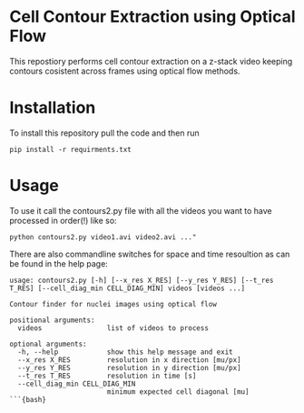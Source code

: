 # Cell Contour Extraction using Optical Flow

This repostiory performs cell contour extraction on a z-stack video keeping contours cosistent across frames using optical flow methods.

# Installation

To install this repository pull the code and then run

```{bash}
pip install -r requirments.txt
```

# Usage 

To use it call the contours2.py file with all the videos you want to have processed in order(!) like so:

```{bash}
python contours2.py video1.avi video2.avi ..."
```

There are also commandline switches for space and time resoultion as can be found in the help page:

```{bash}
usage: contours2.py [-h] [--x_res X_RES] [--y_res Y_RES] [--t_res T_RES] [--cell_diag_min CELL_DIAG_MIN] videos [videos ...]

Contour finder for nuclei images using optical flow

positional arguments:
  videos                list of videos to process

optional arguments:
  -h, --help            show this help message and exit
  --x_res X_RES         resolution in x direction [mu/px]
  --y_res Y_RES         resolution in y direction [mu/px]
  --t_res T_RES         resolution in time [s]
  --cell_diag_min CELL_DIAG_MIN
                        minimum expected cell diagonal [mu]
```{bash}
